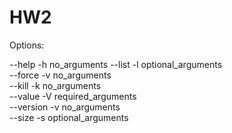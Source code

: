 # HW2

Options:

--help      -h      no_arguments
--list      -l      optional_arguments                        
--force     -v      no_arguments                                  
--kill      -k      no_arguments        
--value     -V      required_arguments      
--version   -v      no_arguments                 
--size      -s      optional_arguments